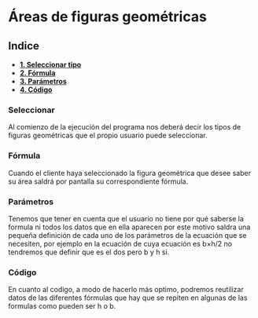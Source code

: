 # Áreas de figuras geométricas 
## Indice
- **[1. Seleccionar tipo](seleccionar)**
- **[2. Fórmula](#fórmula)**
- **[3. Parámetros](#parámetros)**
- **[4. Código](#código)**

### Seleccionar
Al comienzo de la ejecución del programa nos deberá decir los tipos de
figuras geométricas que el propio usuario puede seleccionar.

### Fórmula 
Cuando el cliente haya seleccionado la figura geométrica que desee saber
su área saldrá por pantalla su correspondiente fórmula.

### Parámetros 
Tenemos que tener en cuenta que el usuario no tiene por qué saberse
la formula ni todos los datos que en ella aparecen por
este motivo saldra una pequeña definición de cada uno de los
parámetros de la ecuación que se necesiten, por ejemplo
en la ecuación de  cuya ecuación es b×h/2 no tendremos 
que definir que es el dos pero b y h si.

### Código 
En cuanto al codigo, a modo de hacerlo más optimo, podremos
reutilizar datos de las diferentes fórmulas que hay que se 
repiten en algunas de las formulas como pueden ser h o b.
